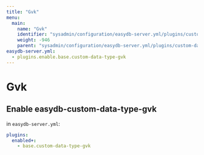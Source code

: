 ```yaml
---
title: "Gvk"
menu:
  main:
    name: "Gvk"
    identifier: "sysadmin/configuration/easydb-server.yml/plugins/custom-data-type/gvk"
    weight: -946
    parent: "sysadmin/configuration/easydb-server.yml/plugins/custom-data-type"
easydb-server.yml:
  - plugins.enable.base.custom-data-type-gvk
---
```


# Gvk

## Enable easydb-custom-data-type-gvk

in `easydb-server.yml`:

```yaml
plugins:
  enabled+:
    - base.custom-data-type-gvk
```